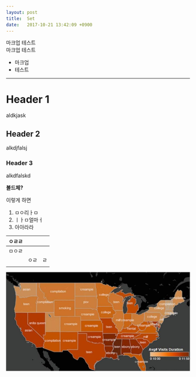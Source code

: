 ```yaml
---
layout: post
title:  Set
date:   2017-10-21 13:42:09 +0900
---
```


마크업 테스트  
마크업
테스트

- 마크업
- 테스트

---

# Header 1
aldkjask
## Header 2
alkdjfalsj
### Header 3
alkdfalskd


**볼드체?**

이렇게 하면

1. ㅁㅇ리ㅏㅁ
2. ㅣㅏㅁ얼마ㅓ
3. 아아라라



| ㅇㄹㄹ  |      |      |
| ---- | ---- | ---- |
| ㅁㅇㄹ  |      |      |
|      | ㅇㄹ   | ㄹ    |
|      |      |      |



![JrO0PUj](./JrO0PUj.jpg)
